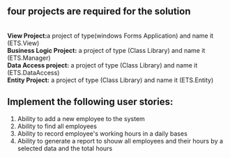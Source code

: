 
<h2>four projects are required for the solution</h2><br>
<b>View Project:</b>a project of type(windows Forms Application) and name it (ETS.View)<br>
<b>Business Logic Project:</b> a project of type (Class Library) and name it (ETS.Manager)<br>
<b>Data Access project:</b> a project of type (Class Library) and name it (ETS.DataAccess)<br>
<b>Entity Project:</b> a project of type (Class Library) and name it (ETS.Entity)<br>

<h2>Implement the following user stories:</h2>
<ol>
  <li>Ability to add a new employee to the system</li>
  <li>Ability to find all employees</li>
  <li>Ability to record employee's working hours in a daily bases</li>
  <li>Ability to generate a report to shouw all employees and their hours by a selected data and the total hours</li>
</ol>


